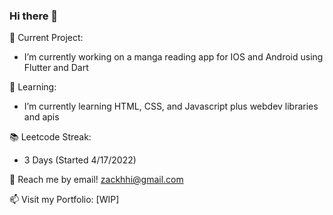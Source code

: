 ### Hi there 👋

🔭 Current Project:
- I’m currently working on a manga reading app for IOS and Android using Flutter and Dart

🌱 Learning:
- I’m currently learning HTML, CSS, and Javascript plus webdev libraries and apis

📚 Leetcode Streak:
- 3 Days (Started 4/17/2022)

💬 Reach me by email! zackhhi@gmail.com

📫 Visit my Portfolio: [WIP]
